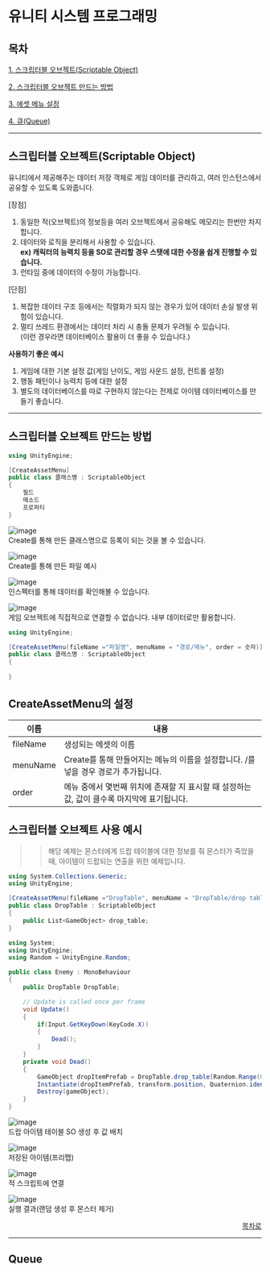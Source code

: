 # 유니티 시스템 프로그래밍

## 목차
[1. 스크립터블 오브젝트(Scriptable Object)](#스크립터블-오브젝트(Scriptable-Object))

[2. 스크립터블 오브젝트 만드는 방법](#스크립터블-오브젝트-만드는-방법)

[3. 에셋 메뉴 설정](#CreateAssetMenu의-설정)

[4. 큐(Queue)](#Queue)
<hr/>

## 스크립터블 오브젝트(Scriptable Object)
유니티에서 제공해주는 데이터 저장 객체로 게임 데이터를 관리하고, 여러 인스턴스에서 공유할 수 있도록 도와줍니다.

[장점]
1. 동일한 적(오브젝트)의 정보등을 여러 오브젝트에서 공유해도 메모리는 한번만 차지합니다.<br>
2. 데이터와 로직을 분리해서 사용할 수 있습니다.<br>
**ex) 캐릭터의 능력치 등을 SO로 관리할 경우 스탯에 대한 수정을 쉽게 진행할 수 있습니다.**<br>
4. 런타임 중에 데이터의 수정이 가능합니다.

[단점]
1. 복잡한 데이터 구조 등에서는 직렬화가 되지 않는 경우가 있어 데이터 손실 발생 위험이 있습니다.<br>
2. 멀티 쓰레드 환경에서는 데이터 처리 시 충돌 문제가 우려될 수 있습니다.<br>
   (이런 경우라면 데이터베이스 활용이 더 좋을 수 있습니다.)

**사용하기 좋은 예시**
1. 게임에 대한 기본 설정 값(게임 난이도, 게임 사운드 설정, 컨트롤 설정) <br>
2. 행동 패턴이나 능력치 등에 대한 설정
3. 별도의 데이터베이스를 따로 구현하지 않는다는 전제로 아이템 데이터베이스를 만들기 좋습니다.

<hr/>

## 스크립터블 오브젝트 만드는 방법

```cs
using UnityEngine;

[CreateAssetMenu]
public class 클래스명 : ScriptableObject
{
    필드
    메소드
    프로퍼티
}
```

![image](https://github.com/user-attachments/assets/453b7843-1c95-47db-902e-ae54125ec661)
<br> Create를 통해 만든 클래스명으로 등록이 되는 것을 볼 수 있습니다.

![image](https://github.com/user-attachments/assets/573e1226-4b7c-43f3-b420-ff2d39507e36)
<br> Create를 통해 만든 파일 예시

![image](https://github.com/user-attachments/assets/a996d3d2-e92a-4ccf-b401-c96eb91e29a7)
<br> 인스펙터를 통해 데이터를 확인해볼 수 있습니다.


![image](https://github.com/user-attachments/assets/b1aff16c-a352-4044-8f17-141ba144aace)
<br> 게임 오브젝트에 직접적으로 연결할 수 없습니다. 내부 데이터로만 활용합니다.


```cs
using UnityEngine;

[CreateAssetMenu(fileName ="파일명", menuName = "경로/메뉴", order = 숫자)]
public class 클래스명 : ScriptableObject
{
    
}
```
## CreateAssetMenu의 설정
|이름|내용|
|------|--------|
|fileName|생성되는 에셋의 이름|
|menuName|Create를 통해 만들어지는 메뉴의 이름을 설정합니다. /를 넣을 경우 경로가 추가됩니다.|
|order|메뉴 중에서 몇번째 위치에 존재할 지 표시할 때 설정하는 값, 값이 클수록 마지막에 표기됩니다.|


## 스크립터블 오브젝트 사용 예시

>> 해당 예제는 몬스터에게 드랍 테이블에 대한 정보를 줘 몬스터가 죽었을 때, 아이템이 드랍되는 연출을 위한 예제입니다.

```cs
using System.Collections.Generic;
using UnityEngine;

[CreateAssetMenu(fileName ="DropTable", menuName = "DropTable/drop table", order = 0)]
public class DropTable : ScriptableObject
{
    public List<GameObject> drop_table;
}

```


```cs
using System;
using UnityEngine;
using Random = UnityEngine.Random;

public class Enemy : MonoBehaviour
{
    public DropTable DropTable;

    // Update is called once per frame
    void Update()
    {
        if(Input.GetKeyDown(KeyCode.X))
        {
            Dead();
        }
    }
    private void Dead()
    {
        GameObject dropItemPrefab = DropTable.drop_table[Random.Range(0,DropTable.drop_table.Count)];
        Instantiate(dropItemPrefab, transform.position, Quaternion.identity);
        Destroy(gameObject);
    }
}

```
![image](https://github.com/user-attachments/assets/5ba45f31-3e6c-4703-8013-5b8cf6f1cc4a)
<br> 드랍 아이템 테이블 SO 생성 후 값 배치

![image](https://github.com/user-attachments/assets/fdcae685-ac28-448d-9116-6e0be4aaaab3)
<br> 저장된 아이템(프리팹)

![image](https://github.com/user-attachments/assets/51b5d071-5f94-45b5-8290-ae35d17a77ec)
<br> 적 스크립트에 연결

![image](https://github.com/user-attachments/assets/ba2ea65e-43d4-4938-8a14-c76f2ee95a8c)
<br> 실행 결과(랜덤 생성 후 몬스터 제거)


<div align="right">
 
[목차로](#목차)

</div>
<hr>

## Queue



























